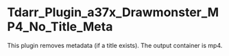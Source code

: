 # Tdarr_Plugin_a37x_Drawmonster_MP4_No_Title_Meta

This plugin removes metadata (if a title exists). The output container is mp4.
